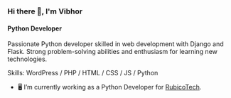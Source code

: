 ### Hi there 👋, I'm Vibhor
#### Python Developer

Passionate Python developer skilled in web development with Django and Flask. Strong problem-solving abilities and enthusiasm for learning new technologies.

Skills: WordPress / PHP / HTML / CSS / JS / Python

- :desktop_computer: I’m currently working as a Python Developer for [RubicoTech](https://rubicotech.in/). 




